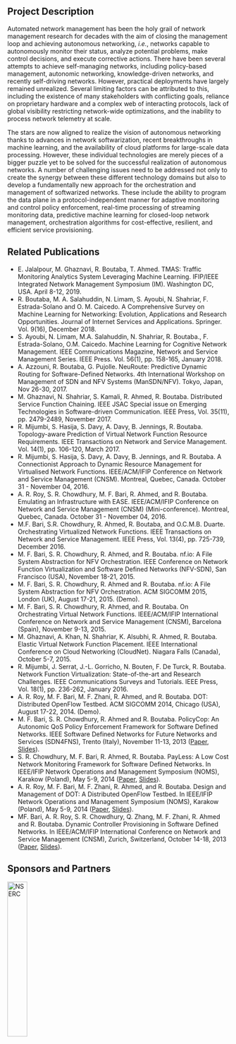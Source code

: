 ## Project Description
Automated network management has been the holy grail of network management research for decades with the aim of closing the management loop and achieving autonomous networking, _i.e._, networks capable to autonomously monitor their status, analyze potential problems, make control decisions, and execute corrective actions. There have been several attempts to achieve self-managing networks, including policy-based management, autonomic networking, knowledge-driven networks, and recently self-driving networks. However, practical deployments have largely remained unrealized. Several limiting factors can be attributed to this, including the existence of many stakeholders with conflicting goals, reliance on proprietary hardware and a complex web of interacting protocols, lack of global visibility restricting network-wide optimizations, and the inability to process network telemetry at scale.

The stars are now aligned to realize the vision of autonomous networking thanks to advances in network softwarization, recent breakthroughs in machine learning, and the availability of cloud platforms for large-scale data processing. However, these individual technologies are merely pieces of a bigger puzzle yet to be solved for the successful realization of autonomous networks. A number of challenging issues need to be addressed not only to create the synergy between these different technology domains but also to develop a fundamentally new approach for the orchestration and management of softwarized networks. These include the ability to program the data plane in a protocol-independent manner for adaptive monitoring and control policy enforcement, real-time processing of streaming monitoring data, predictive machine learning for closed-loop network management, orchestration algorithms for cost-effective, resilient, and efficient service provisioning.

## Related Publications
- E. Jalalpour, M. Ghaznavi, R. Boutaba, T. Ahmed. TMAS: Traffic Monitoring Analytics System Leveraging Machine Learning. IFIP/IEEE Integrated Network Management Symposium (IM). Washington DC, USA. April 8-12, 2019.
- R. Boutaba, M. A. Salahuddin, N. Limam, S. Ayoubi, N. Shahriar, F. Estrada-Solano and O. M. Caicedo. A Comprehensive Survey on Machine Learning for Networking: Evolution, Applications and Research Opportunities. Journal of Internet Services and Applications. Springer. Vol. 9(16), December 2018.
- S. Ayoubi, N. Limam, M.A. Salahuddin, N. Shahriar, R. Boutaba., F. Estrada-Solano, O.M. Caicedo. Machine Learning for Cognitive Network Management. IEEE Communications Magazine, Network and Service Management Series. IEEE Press. Vol. 56(1), pp. 158-165, January 2018.
- A. Azzouni, R. Boutaba, G. Pujolle. NeuRoute: Predictive Dynamic Routing for Software-Defined Networks. 4th International Workshop on Management of SDN and NFV Systems (ManSDN/NFV). Tokyo, Japan, Nov 26-30, 2017.
- M. Ghaznavi, N. Shahriar, S. Kamali, R. Ahmed, R. Boutaba. Distributed Service Function Chaining. IEEE JSAC Special issue on Emerging Technologies in Software-driven Communication. IEEE Press, Vol. 35(11), pp. 2479-2489, November 2017.
- R. Mijumbi, S. Hasija, S. Davy, A. Davy, B. Jennings, R. Boutaba. Topology-aware Prediction of Virtual Network Function Resource Requirements. IEEE Transactions on Network and Service Management. Vol. 14(1), pp. 106-120, March 2017.
- R. Mijumbi, S. Hasija, S. Davy, A. Davy, B. Jennings, and R. Boutaba. A Connectionist Approach to Dynamic Resource Management for Virtualised Network Functions. IEEE/ACM/IFIP Conference on Network and Service Management (CNSM). Montreal, Quebec, Canada. October 31 - November 04, 2016.
- A. R. Roy, S. R. Chowdhury, M. F. Bari, R. Ahmed, and R. Boutaba. Emulating an Infrastructure with EASE. IEEE/ACM/IFIP Conference on Network and Service Management (CNSM) (Mini-conference). Montreal, Quebec, Canada. October 31 - November 04, 2016.
- M.F. Bari, S.R. Chowdhury, R. Ahmed, R. Boutaba, and O.C.M.B. Duarte. Orchestrating Virtualized Network Functions. IEEE Transactions on Network and Service Management. IEEE Press, Vol. 13(4), pp. 725-739, December 2016.
- M. F. Bari, S. R. Chowdhury, R. Ahmed, and R. Boutaba. nf.io: A File System Abstraction for NFV Orchestration. IEEE Conference on Network Function Virtualization and Software Defined Networks (NFV-SDN), San Francisco (USA), November 18-21, 2015.
- M. F. Bari, S. R. Chowdhury, R. Ahmed and R. Boutaba. nf.io: A File System Abstraction for NFV Orchestration. ACM SIGCOMM 2015, London (UK), August 17-21, 2015. (Demo).
- M. F. Bari, S. R. Chowdhury, R. Ahmed, and R. Boutaba. On Orchestrating Virtual Network Functions. IEEE/ACM/IFIP International Conference on Network and Service Management (CNSM), Barcelona (Spain), November 9-13, 2015.
-  M. Ghaznavi, A. Khan, N. Shahriar, K. Alsubhi, R. Ahmed, R. Boutaba. Elastic Virtual Network Function Placement. IEEE International Conference on Cloud Networking (CloudNet). Niagara Falls (Canada), October 5-7, 2015.
- R. Mijumbi, J. Serrat, J.-L. Gorricho, N. Bouten, F. De Turck, R. Boutaba. Network Function Virtualization: State-of-the-art and Research Challenges. IEEE Communications Surveys and Tutorials. IEEE Press, Vol. 18(1), pp. 236-262, January 2016.
-  A. R. Roy, M. F. Bari, M. F. Zhani, R. Ahmed, and R. Boutaba. DOT: Distributed OpenFlow Testbed. ACM SIGCOMM 2014, Chicago (USA), August 17-22, 2014. (Demo).
- M. F. Bari, S. R. Chowdhury, R. Ahmed and R. Boutaba. PolicyCop: An Autonomic QoS Policy Enforcement Framework for Software Defined Networks. IEEE Software Defined Networks for Future Networks and Services (SDN4FNS), Trento (Italy), November 11-13, 2013 ([Paper](http://rboutaba.cs.uwaterloo.ca/Papers/Conferences/2013/ChowdhurySDN4FNS13.pdf), [Slides](http://rboutaba.cs.uwaterloo.ca/Papers/Conferences/2013/ChowdhurySDN4FNS13Slides.pdf)).
- S. R. Chowdhury, M. F. Bari, R. Ahmed, R. Boutaba. PayLess: A Low Cost Network Monitoring Framework for Software Defined Networks. In IEEE/IFIP Network Operations and Management Symposium (NOMS), Karakow (Poland), May 5-9, 2014 ([Paper](http://rboutaba.cs.uwaterloo.ca/Papers/Conferences/2014/ShihaburNOMS14.pdf), [Slides](http://rboutaba.cs.uwaterloo.ca/Papers/Conferences/2014/ShihaburNOMS14Slides.pdf)).
- A. R. Roy, M. F. Bari, M. F. Zhani, R. Ahmed, and R. Boutaba. Design and Management of DOT: A Distributed OpenFlow Testbed. In IEEE/IFIP Network Operations and Management Symposium (NOMS), Karakow (Poland), May 5-9, 2014 ([Paper](http://rboutaba.cs.uwaterloo.ca/Papers/Conferences/2014/RoyNOMS14.pdf), [Slides](http://rboutaba.cs.uwaterloo.ca/Papers/Conferences/2014/RoyNOMS14Slides.pdf)).
- MF. Bari, A. R. Roy, S. R. Chowdhury, Q. Zhang, M. F. Zhani, R. Ahmed and R. Boutaba. Dynamic Controller Provisioning in Software Defined Networks. In IEEE/ACM/IFIP International Conference on Network and Service Management (CNSM), Zurich, Switzerland, October 14-18, 2013 ([Paper](http://rboutaba.cs.uwaterloo.ca/Papers/Conferences/2013/BariCNSM2013.pdf), [Slides](http://rboutaba.cs.uwaterloo.ca/Papers/Conferences/2013/BariCNSM2013Slides.pdf)).

## Sponsors and Partners
<img src="assets/nserc_logo.png" alt="NSERC" width="30%"/>
